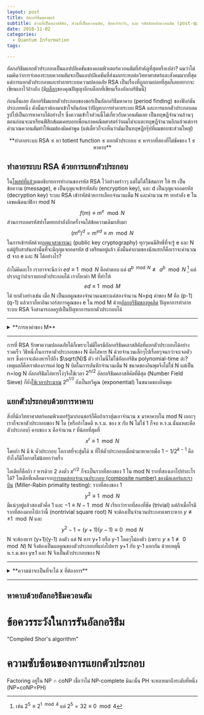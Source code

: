 ```yaml
---
layout: post
title: อัลกอริธึมของชอร์
subtitle: ส่วนที่เป็นคลาสสิคัล, ส่วนที่เป็นควอนตัม, ข้อควรระวัง, และ รหัสลับหลังควอนตัม (post-quantum)
date: 2018-11-02
categories:
  - Quantum Information
tags:

---
```


อัลกอริธึมแยกตัวประกอบเป็นแอปปลิเคชันของคอมพิวเตอร์ควอนตัมที่สำคัญที่สุดหรือเปล่า? ผมว่าไม่ ผมคิดว่าการจำลองระบบควอนตัมจะเป็นแอปปลิเคชันที่ส่งผลกระทบต่อวิทยาศาสตร์และสังคมมากที่สุด แต่การแยกตัวประกอบและทำลายระบบความปลอดภัย RSA เป็นเรื่องที่ถูกถามบ่อยที่สุดก็เลยอยากจะเขียนเอาไว้อ้างถึง (มี[บล็อก](https://khunpanya.wordpress.com/2016/07/31/shors-algorithm/)ของคุณปัญญาอีกบล็อกที่เขียนเรื่องอัลกอริธึมนี้)

ก่อนอื่นเลย อัลกอริธึมแยกตัวประกอบของชอร์เป็นอัลกอริธึมหาคาบ (period finding) ของฟังก์ชันประเภทหนึ่ง ดังนั้นเราต้องมาเข้าใจกันก่อนว่าปัญหาการทำลายระบบ RSA และการแยกตัวประกอบลดรูปไปเป็นการหาคาบได้อย่างไร ซึ่งความเข้าใจส่วนนี้ไม่เกี่ยวกับควอนตัมเลย เป็นทฤษฎีจำนวนล้วนๆ ตอนก่อนจะมาเรียนฟิสิกส์ผมเคยบอกเพื่อนภาคคณิตศาสตร์ว่าผมไม่จะแตะทฤษฎีจำนวนอีกแล้วแต่การคำนวณควอนตัมทำให้ผมต้องผิดคำพูด  (แต่เดี๋ยวก็จะเห็นว่ามันเป็นทฤษฎีกรุ๊ปที่ผมชอบซะส่วนใหญ่)
<center>
**ทำลายระบบ RSA ≤ หา totient function ≤ แยกตัวประกอบ ≤ หารากที่สองที่ไม่ชัดของ 1 ≤ หาคาบ**
</center>

## ทำลายระบบ RSA ด้วยการแยกตัวประกอบ

ใน[โพสท์ที่แล้ว](https://ninnat.github.io/quantum-algorithms.html)ผมอธิบายการทำงานของรหัส RSA ไว้อย่างคร่าวๆ แต่ไม่ได้ใช้สมการ ให้ m เป็นข้อความ (message), e เป็นกุญแจเข้ารหัสลับ (encryption key), และ  d เป็นกุญแจถอดรหัส (decryption key) ระบบ RSA เข้ารหัสด้วยการเลือกจำนวนเต็ม N และคำนวณ m ยกกำลัง e ในเลขคณิตนาฬิกา mod N
$$ f(m) \equiv m^e \mod N $$
ส่วนการถอดรหัสทำโดยยกกำลังอีกครั้งจนได้ข้อความเดิมกลับมา
$$ (m^e)^d = m^{ed} \equiv m \mod N $$
ในการเข้ารหัสด้วย[กุญแจสาธารณะ](https://ninnat.github.io/quantum-algorithms.html) (public key cryptography) ทุกๆคนมีสิทธิ์ที่จะรู้ e และ N แต่ผู้รับสาส์นเท่านั้นที่จะมีกุญแจถอดรหัส d เตรียมอยู่แล้ว ดังนั้นคำถามของนักแฮกก็คือเราจะคำนวณ d จาก e และ N ได้อย่างไร?

ถ้าไม่คิดอะไร เราอาจจะนึกว่า $ed \equiv 1 \mod N$ คือคำตอบ แต่ $a^{b \mod N} \not\equiv a^b \mod N$ [^1] แต่ปรากฏว่าถ้าเราแยกตัวประกอบได้ เราก็หาค่า M ที่ทำให้
$$ ed \equiv 1 \mod M $$
ได้ ยกตัวอย่างเช่น เมื่อ N เป็นผลคูณของจำนวนเฉพาะแค่สองจำนวน N=pq ค่าของ M คือ (p-1)(q-1) แล้วเราก็หาอินเวอร์สการคูณของ e ใน mod M ด้วย[อัลกอริธึมของยูคลิด](https://en.wikipedia.org/wiki/Extended_Euclidean_algorithm#Computing_multiplicative_inverses_in_modular_structures) ปัญหาการทำลายระบบ RSA จึงสามารถลดรูปเป็นปัญหาการแยกตัวประกอบได้

---
<details><summary>**การหาค่าของ M**</summary>
<p>

โดยทั่วไปแล้ว M คือ [Euler's totient function](https://en.wikipedia.org/wiki/Euler%27s_totient_function)
$\varphi(N)$

$ed \equiv 1 \mod \varphi(N)$ เป็น generalization ของ[ทฤษฎีบทน้อยๆของแฟร์มา](https://en.wikipedia.org/wiki/Fermat%27s_little_theorem) (Fermat's little theorem): เมื่อ p เป็นจำนวนเฉพาะและ a กับ p เป็น coprime (ห.ร.ม.=1)
$$ a^{p-1} \equiv 1 \mod p $$
ทฤษฎีบทนี้[พิสูจน์](https://en.wikipedia.org/wiki/Proofs_of_Fermat%27s_little_theorem)ได้ด้วยทฤษฎีกรุ๊ป จำนวนใน $\mathbb{Z}_p$ (เลขคณิตนาฬิกา mod p) จำนวนใน $\mathbb{Z}_p$ (เลขคณิตนาฬิกา mod p) ที่มีอินเวอร์การคูณประกอบกันเป็น cyclic group $\mathbb{Z}_p^*$ ซึ่งมีขนาด p-1  (เพราะจำนวนทุกจำนวนที่เป็น coprime กับ p เป็น generators ของกรุ๊ปหมด เหลือแค่ p ตัวเดียวที่ไม่มีอินเวิร์ส) $a^{p-1}$ จึงเท่ากับ 1 mod p ด้วย[ทฤษฎีบทของลากรานจ์](https://en.wikipedia.org/wiki/Lagrange%27s_theorem_(group_theory)) เพราะกรุ๊ปที่ generated โดย a เป็นซับกรุ๊ป (subgroup) ของ $\mathbb{Z}_p^*$

เมื่อ N เป็นกำลังของจำนวนเฉพาะ (prime power) $N = p^r$, จำนวนที่ไม่เป็น coprime กับ $p^r$ ใน $\mathbb{Z}_{p^r}$ คือซึ่งมี $p^{r-1}$ จำนวนคือ $p,2p,\cdots,p^{r-1}p$ ดังนั้น $\varphi(N) = p^r - p^{r-1}$

เมื่อ N เป็นผลคูณของกำลังของจำนวนเฉพาะ $N = p_1^{r_1} p_2^{r_2}$ เราสามารถ[พิสูจน์](https://en.wikipedia.org/wiki/Euler%27s_totient_function#Computing_Euler's_totient_function)ได้ว่า Euler's totient function  เป็นผลคูณ $\varphi(p_1^{r_1}) \varphi(p_2^{r_2})$ หรือ
$$ \varphi(p_1^{r_1}p_2^{r_2} \cdots p_k^{r_k}) = (p_1^{r_1}-p_1^{r_1-1}) (p_2^{r_2}-p_2^{r_2-1}) \cdots (p_k^{r_k}-p_k^{r_k-1}) $$
นั่นเอง ทำให้ได้ว่า
$$ \varphi(N) = (p-1)(q-1) $$
เมื่อ N เป็นผลคูณของจำนวนเฉพาะสองจำนวน
</p>
</details>

---

การที่ RSA รักษาความปลอดภัยได้ก็เพราะไม่มีใครมีอัลกอริธึมคลาสสิคัลที่แยกตัวประกอบได้อย่างรวดเร็ว วิธีหนึ่งในการหาตัวประกอบของ N คือไล่หาร N ด้วยจำนวนเล็กๆไปเรื่อยๆจนกว่าจะเจอตัวหาร ซึ่งอาจจะต้องหารไปถึง $\sqrt{N}$ ตัว ทำไมนี่ไม่ใช่อัลกอริธึม polynomial-time ล่ะ? เหตุผลก็คือเราต้องการแค่ log N บิตในการบันทึกจำนวนเต็ม N ขนาดของอินพุตจึงไม่ใช่ N แต่เป็น n=log N อัลกอริธึมไล่หารโง่ๆจึงใช้เวลา $2^{n/2}$ อัลกอริธึมคลาสสิคัลที่ดีสุด (Number Field Sieve) ก็ยัง[ใช้เวลาประมาณ](http://math.mit.edu/~cohn/Thoughts/factoring.html) $2^{n^{1/3}}$ ยังเป็นทวีคูณ (exponential) ในขนาดของอินพุต

## แยกตัวประกอบด้วยการหาคาบ

สิ่งที่นักวิทยาศาสตร์คอมพิวเตอร์รู้มาก่อนชอร์ก็คือถ้าเราสุ่มเอาจำนวน x มาหาคาบใน mod N เยอะๆ เราก็จะหาตัวประกอบของ N ได (หรือถ้าโชคดี ห.ร.ม. ของ x กับ N ไม่ใช่ 1 ก็จบ ห.ร.ม.นั่นแหละคือตัวประกอบ)้ คาบของ x คือจำนวน r ที่น้อยที่สุดที่
$$ x^r \equiv 1 \mod N $$
โดยถ้า N มี k ตัวประกอบ โอกาสที่จะสุ่มได้ x ที่ให้ตัวประกอบเมื่อนำมาหาคาบคือ $1-1/2^{k-1}$ คือยังไงก็มีโอกาสไม่น้อยกว่าครึ่ง

ไอเดียก็คือถ้า r หารด้วย 2 ลงตัว $x^{r/2}$ ก็จะเป็นรากที่สองของ 1 ใน mod N รากที่สองเอาไปทำอะไรได้? ไอเดียที่เหลือมาจาก[การทดสอบจำนวนประกอบ (composite number) ของมิลเลอร์และราบิน](https://en.wikipedia.org/wiki/Miller%E2%80%93Rabin_primality_test) (Miller-Rabin primality testing): รากที่สองของ 1
$$ y^2 \equiv 1 \mod N $$
มีแน่ๆอยู่แล้วสองตัวคือ 1 และ $-1 \equiv N-1 \mod N$ เรียกว่ารากที่สองที่ชัด (trivial) แต่ถ้าเมื่อไรมีรากที่สองมากไปกว่านี้ (nontrivial square root)
N จะต้องเป็นจำนวนประกอบเพราะหาก $y \not\equiv \pm 1 \mod N$ และ
$$ y^2 -1 = (y+1)(y-1) \equiv 0 \mod N $$
N จะต้องหาร (y+1)(y-1) ลงตัว แต่ N หาร y+1 หรือ y-1 โดดๆไม่ลงตัว (เพราะ $y \pm 1 \not\equiv 0 \mod N$) N จึงต้องเป็นผลคูณของตัวประกอบที่แบ่งไปหาร y+1 กับ y-1 แยกกัน ด้วยเหตุนี้ ห.ร.ม.ของ y±1 และ N จึงเป็นตัวประกอบของ N

<!-- การหาความน่าจะเป็นที่จะได้ x ที่ต้องการออกจะยุ่งยากหน่อย-->

---

<details><summary>**ความน่าจะเป็นที่จะได้ x ที่ต้องการ**</summary>
<p>

ยังไม่ได้เขียน
</p>
</details>

---

## หาคาบด้วยอัลกอริธึมควอนตัม

# ข้อควรระวังในการรันอัลกอริธึม

"Compiled Shor's algorithm"

# ความซับซ้อนของการแยกตัวประกอบ

Factoring อยู่ใน NP ∩ coNP เชื่อว่าไม่ NP-complete มิฉะนั้น PH จะทลายมาถึงระดับที่หนึ่ง (NP=coNP=PH)

[^1]: เช่น $2^5 \equiv 2^{1 \mod 4}$ แต่ $2^5 = 32 \equiv 0 \mod 4$
<!-- Cristopher Moore และ Stephan Mertens, *The Nature of Computation*-->
